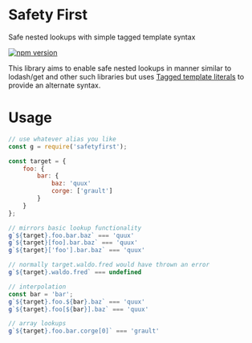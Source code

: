 # Safety First

Safe nested lookups with simple tagged template syntax

[![npm version](https://img.shields.io/npm/v/safetyfirst.svg?style=flat-square)](https://www.npmjs.com/package/safetyfirst)

This library aims to enable safe nested lookups in manner similar to lodash/get 
and other such libraries but uses [Tagged template literals](https://developer.mozilla.org/en-US/docs/Web/JavaScript/Reference/Template_literals#Tagged_template_literals)
to provide an alternate syntax. 

# Usage

```js
// use whatever alias you like
const g = require('safetyfirst');

const target = {
    foo: {
        bar: {
            baz: 'quux'
            corge: ['grault']
        }
    }
};

// mirrors basic lookup functionality
g`${target}.foo.bar.baz` === 'quux'
g`${target}[foo].bar.baz` === 'quux'
g`${target}['foo'].bar.baz` === 'quux'

// normally target.waldo.fred would have thrown an error
g`${target}.waldo.fred` === undefined

// interpolation 
const bar = 'bar';
g`${target}.foo.${bar}.baz` === 'quux'
g`${target}.foo[${bar}].baz` === 'quux'

// array lookups
g`${target}.foo.bar.corge[0]` === 'grault'
```